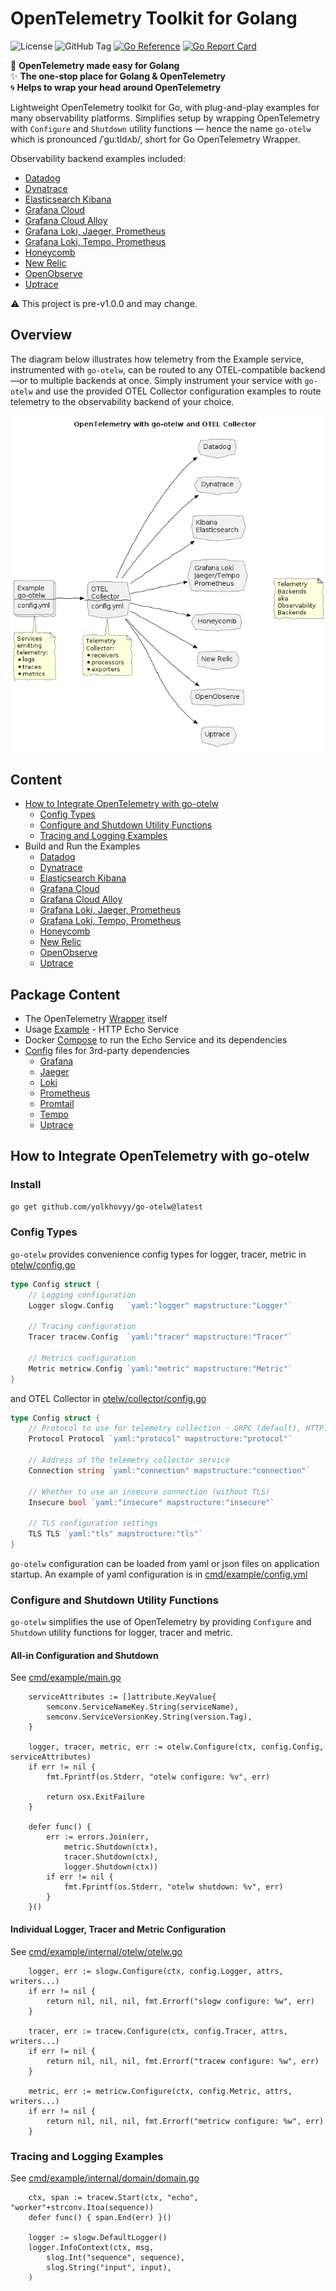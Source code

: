# OpenTelemetry Toolkit for Golang  

![License](https://img.shields.io/github/license/yolkhovyy/go-otelw)
![GitHub Tag](https://img.shields.io/github/v/tag/yolkhovyy/go-otelw)
[![Go Reference](https://pkg.go.dev/badge/github.com/yolkhovyy/go-otelw.svg)](https://pkg.go.dev/github.com/yolkhovyy/go-otelw)
[![Go Report Card](https://goreportcard.com/badge/github.com/yolkhovyy/go-otelw)](https://goreportcard.com/report/github.com/yolkhovyy/go-otelw)

🚀 **OpenTelemetry made easy for Golang**  
✨ **The one-stop place for Golang & OpenTelemetry**  
🌀 **Helps to wrap your head around OpenTelemetry**  

Lightweight OpenTelemetry toolkit for Go, with plug-and-play examples for many observability platforms.
Simplifies setup by wrapping OpenTelemetry with `Configure` and `Shutdown` utility functions — hence the name `go-otelw` which is pronounced /ˈɡuːtldʌb/, short for Go OpenTelemetry Wrapper.

Observability backend examples included:
  * [Datadog](docs/datadog.md)
  * [Dynatrace](docs/dynatrace.md)
  * [Elasticsearch Kibana](docs/elasticsearch-kibana.md)
  * [Grafana Cloud](docs/grafana-cloud.md)
  * [Grafana Cloud Alloy](./docs/grafana-cloud-alloy.md)
  * [Grafana Loki, Jaeger, Prometheus](./docs/grafana-loki-jaeger-prometheus.md)
  * [Grafana Loki, Tempo, Prometheus](./docs/grafana-loki-tempo-prometheus.md)
  * [Honeycomb](./docs/honeycomb.md)
  * [New Relic](./docs/new-relic.md)
  * [OpenObserve](./docs/openobserve.md)
  * [Uptrace](./docs/uptrace.md)

⚠️ This project is pre-v1.0.0 and may change.

## Overview
The diagram below illustrates how telemetry from the Example service, instrumented with `go-otelw`, can be routed to any OTEL-compatible backend—or to multiple backends at once. Simply instrument your service with `go-otelw` and use the provided OTEL Collector configuration examples to route telemetry to the observability backend of your choice.

![Overview](./docs/diagrams/overview.png)

## Content
* [How to Integrate OpenTelemetry with go-otelw](#how-to-integrate-opentelemetry-with-go-otelw)
  * [Config Types](#config-types)
  * [Configure and Shutdown Utility Functions](#configure-and-shutdown-utility-functions)
  * [Tracing and Logging Examples](#tracing-and-logging-examples)
* Build and Run the Examples
  * [Datadog](docs/datadog.md)
  * [Dynatrace](docs/dynatrace.md)
  * [Elasticsearch Kibana](docs/elasticsearch-kibana.md)
  * [Grafana Cloud](docs/grafana-cloud.md)
  * [Grafana Cloud Alloy](./docs/grafana-cloud-alloy.md)
  * [Grafana Loki, Jaeger, Prometheus](./docs/grafana-loki-jaeger-prometheus.md)
  * [Grafana Loki, Tempo, Prometheus](./docs/grafana-loki-tempo-prometheus.md)
  * [Honeycomb](./docs/honeycomb.md)
  * [New Relic](./docs/new-relic.md)
  * [OpenObserve](./docs/openobserve.md)
  * [Uptrace](./docs/uptrace.md)

## Package Content
* The OpenTelemetry [Wrapper](./otelw/) itself
* Usage [Example](./cmd/example/) - HTTP Echo Service
* Docker [Compose](./docker-compose.yml) to run the Echo Service and its dependencies
* [Config](./config/) files for 3rd-party dependencies
	* [Grafana](./config/grafana/)
	* [Jaeger](./config/jaeger/)
	* [Loki](./config/loki/)
	* [Prometheus](./config/prometheus/)
	* [Promtail](./config/promtail/)
	* [Tempo](./config/tempo/)
	* [Uptrace](./config/uptrace/)

## How to Integrate OpenTelemetry with go-otelw
### Install
```bash
go get github.com/yolkhovyy/go-otelw@latest
```

### Config Types
`go-otelw` provides convenience config types for logger, tracer, metric in [otelw/config.go](https://github.com/yolkhovyy/go-otelw/blob/main/otelw/config.go#L11-L15)
```go
type Config struct {
	// Logging configuration
	Logger slogw.Config   `yaml:"logger" mapstructure:"Logger"`
	
	// Tracing configuration
	Tracer tracew.Config  `yaml:"tracer" mapstructure:"Tracer"`
	
	// Metrics configuration
	Metric metricw.Config `yaml:"metric" mapstructure:"Metric"`
}
```
and OTEL Collector in [otelw/collector/config.go](https://github.com/yolkhovyy/go-otelw/blob/main/otelw/collector/config.go#L6-L18)
```go
type Config struct {
	// Protocol to use for telemetry collection - GRPC (default), HTTP.
	Protocol Protocol `yaml:"protocol" mapstructure:"protocol"`

	// Address of the telemetry collector service
	Connection string `yaml:"connection" mapstructure:"connection"`

	// Whether to use an insecure connection (without TLS)
	Insecure bool `yaml:"insecure" mapstructure:"insecure"`

	// TLS configuration settings
	TLS TLS `yaml:"tls" mapstructure:"tls"`
}
```
`go-otelw` configuration can be loaded from yaml or json files on application startup. An example of yaml configuration is in [cmd/example/config.yml](https://github.com/yolkhovyy/go-otelw/blob/main/cmd/example/config.yml)

### Configure and Shutdown Utility Functions
`go-otelw` simplifies the use of OpenTelemetry by providing `Configure` and `Shutdown` utility functions for logger, tracer and metric.

#### All-in Configuration and Shutdown
See [cmd/example/main.go](https://github.com/yolkhovyy/go-otelw/blob/main/cmd/example/main.go#L60-L75)

```golang
	serviceAttributes := []attribute.KeyValue{
		semconv.ServiceNameKey.String(serviceName),
		semconv.ServiceVersionKey.String(version.Tag),
	}
	
	logger, tracer, metric, err := otelw.Configure(ctx, config.Config, serviceAttributes)
	if err != nil {
		fmt.Fprintf(os.Stderr, "otelw configure: %v", err)

		return osx.ExitFailure
	}

	defer func() {
		err := errors.Join(err,
			metric.Shutdown(ctx),
			tracer.Shutdown(ctx),
			logger.Shutdown(ctx))
		if err != nil {
			fmt.Fprintf(os.Stderr, "otelw shutdown: %v", err)
		}
	}()
```

#### Individual Logger, Tracer and Metric Configuration
See [cmd/example/internal/otelw/otelw.go](https://github.com/yolkhovyy/go-otelw/blob/main/cmd/example/internal/otelw/otelw.go#L21-L34)

```golang
	logger, err := slogw.Configure(ctx, config.Logger, attrs, writers...)
	if err != nil {
		return nil, nil, nil, fmt.Errorf("slogw configure: %w", err)
	}

	tracer, err := tracew.Configure(ctx, config.Tracer, attrs, writers...)
	if err != nil {
		return nil, nil, nil, fmt.Errorf("tracew configure: %w", err)
	}

	metric, err := metricw.Configure(ctx, config.Metric, attrs, writers...)
	if err != nil {
		return nil, nil, nil, fmt.Errorf("metricw configure: %w", err)
	}

```

### Tracing and Logging Examples
See [cmd/example/internal/domain/domain.go](https://github.com/yolkhovyy/go-otelw/blob/main/cmd/example/internal/domain/domain.go#L75-L110)

```golang
	ctx, span := tracew.Start(ctx, "echo", "worker"+strconv.Itoa(sequence))
	defer func() { span.End(err) }()

	logger := slogw.DefaultLogger()
	logger.InfoContext(ctx, msg, 
		slog.Int("sequence", sequence),
		slog.String("input", input),
	)
```
